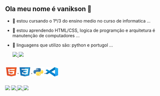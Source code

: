 ## Ola meu nome é vanikson 👋


- 🔭 estou cursando o 1º/3 do ensino medio no curso de informatica ...
- 🌱 estou aprendendo HTML/CSS, logica de programção e arquitetura é manutenção de computadores ...
- 👯 linguagens que utilizo são: python e portugol ...

  <div>
  <a href="https://github.com/rafaballerini">
  <img height="150em" src="https://github-readme-stats.vercel.app/api?username=vanikson16&show_icons=true&theme=dracula&include_all_commits=true&count_private=true"/>
  <img height="150em" src="https://github-readme-stats.vercel.app/api/top-langs/?username=vanikson16&layout=compact&langs_count=16&theme=dracula"/>
</div>
    
<div style="display: inline_block"><br>
  <img align="center" alt="vanikson-HTML" height="30" width="40" src="https://raw.githubusercontent.com/devicons/devicon/master/icons/html5/html5-original.svg">
  <img align="center" alt="vanikson-CSS" height="30" width="40" src="https://raw.githubusercontent.com/devicons/devicon/master/icons/css3/css3-original.svg">
  <img align="center" alt="vanikson-Python" height="30" width="40" src="https://raw.githubusercontent.com/devicons/devicon/master/icons/python/python-original.svg">
  <img align="center" alt="vanikson-Vscode" height="30" width="40" src="https://raw.githubusercontent.com/devicons/devicon/master/icons/vscode/vscode-original.svg">
</div>

  ##
 
<div> 
  <a href="https://instagram.com/vanikson.silva@aluno.ce.gov.br" target="_blank"><img src="https://img.shields.io/badge/-Instagram-%23E4405F?style=for-the-badge&logo=instagram&logoColor=white" target="_blank"></a>
  <a href="https://whatsapp.com/+55 88 9943-5881" target="_blank"><img src="https://img.shields.io/badge/-whatsapp-%23E4405F?style=for-the-badge&logo=instagram&logoColor=white" target="_blank"</a>
  <a href="https://instagram.com/silva.vanikson" target="_blank"><img src="https://img.shields.io/badge/-Instagram-%23E4405F?style=for-the-badge&logo=instagram&logoColor=white" target="_blank"</a>
   <a href="" target="_blank"><img src="https://img.shields.io/badge/-LinkedIn-%230077B5?style=for-the-badge&logo=linkedin&logoColor=white" target="_blank"></a> 
</div>

